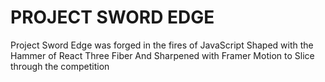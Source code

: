 # PROJECT SWORD EDGE

Project Sword Edge was forged in the fires of JavaScript
Shaped with the Hammer of React Three Fiber
And Sharpened with Framer Motion to Slice through the competition
